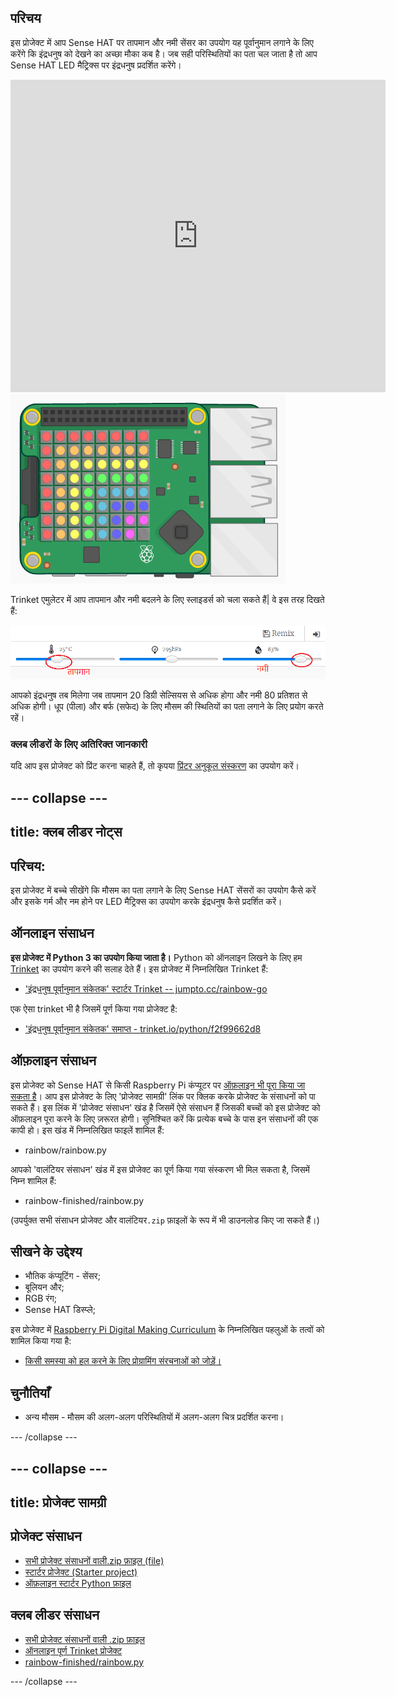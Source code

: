 ## परिचय

इस प्रोजेक्ट में आप Sense HAT पर तापमान और नमी सेंसर का उपयोग यह पूर्वानुमान लगाने के लिए करेंगे कि इंद्रधनुष को देखने का अच्छा मौका कब है। जब सही परिस्थितियों का पता चल जाता है तो आप Sense HAT LED मैट्रिक्स पर इंद्रधनुष प्रदर्शित करेंगे।

<div class="trinket">
  <iframe src="https://trinket.io/embed/python/eaea4cb76c?outputOnly=true&start=result" width="600" height="500" frameborder="0" marginwidth="0" marginheight="0" allowfullscreen mark="crwd-mark">
</iframe> <img src="images/rainbow-final.png" />
</div>

Trinket एमुलेटर में आप तापमान और नमी बदलने के लिए स्लाइडर्स को चला सकते हैं| वे इस तरह दिखते हैं:

![स्क्रीनशॉट](images/rainbow-sliders.png)

आपको इंद्रधनुष तब मिलेगा जब तापमान 20 डिग्री सेल्सियस से अधिक होगा और नमी 80 प्रतिशत से अधिक होगी। धूप (पीला) और बर्फ (सफेद) के लिए मौसम की स्थितियों का पता लगाने के लिए प्रयोग करते रहें।

### क्लब लीडरों के लिए अतिरिक्त जानकारी

यदि आप इस प्रोजेक्ट को प्रिंट करना चाहते हैं, तो कृपया [प्रिंटर अनुकूल संस्करण](https://projects.raspberrypi.org/hi-IN/projects/rainbow-predictor/print) का उपयोग करें।

--- collapse ---
---
title: क्लब लीडर नोट्स
---

## परिचय:

इस प्रोजेक्ट में बच्चे सीखेंगे कि मौसम का पता लगाने के लिए Sense HAT सेंसरों का उपयोग कैसे करें और इसके गर्म और नम होने पर LED मैट्रिक्स का उपयोग करके इंद्रधनुष कैसे प्रदर्शित करें।

## ऑनलाइन संसाधन

**इस प्रोजेक्ट में Python 3 का उपयोग किया जाता है।** Python को ऑनलाइन लिखने के लिए हम [Trinket](https://trinket.io/) का उपयोग करने की सलाह देते हैं। इस प्रोजेक्ट में निम्नलिखित Trinket हैं:

* ['इंद्रधनुष पूर्वानुमान संकेतक' स्टार्टर Trinket -- jumpto.cc/rainbow-go](http://jumpto.cc/rainbow-go)

एक ऐसा trinket भी है जिसमें पूर्ण किया गया प्रोजेक्ट है:

* ['इंद्रधनुष पूर्वानुमान संकेतक' समाप्त - trinket.io/python/f2f99662d8](https://trinket.io/python/f2f99662d8)

## ऑफ़लाइन संसाधन

इस प्रोजेक्ट को Sense HAT से किसी Raspberry Pi कंप्यूटर पर [ऑफ़लाइन भी पूरा किया जा सकता है](https://www.codeclubprojects.org/en-GB/resources/physical-sense-hat/)। आप इस प्रोजेक्ट के लिए 'प्रोजेक्ट सामग्री' लिंक पर क्लिक करके प्रोजेक्ट के संसाधनों को पा सकते हैं। इस लिंक में 'प्रोजेक्ट संसाधन' खंड है जिसमें ऐसे संसाधन हैं जिसकी बच्चों को इस प्रोजेक्ट को ऑफ़लाइन पूरा करने के लिए ज़रूरत होगी। सुनिश्चित करें कि प्रत्येक बच्चे के पास इन संसाधनों की एक कापी हो। इस खंड में निम्नलिखित फाइलें शामिल हैं:

* rainbow/rainbow.py

आपको 'वालंटियर संसाधन' खंड में इस प्रोजेक्ट का पूर्ण किया गया संस्करण भी मिल सकता है, जिसमें निम्न शामिल हैं:

* rainbow-finished/rainbow.py

(उपर्युक्त सभी संसाधन प्रोजेक्ट और वालंटियर`.zip` फ़ाइलों के रूप में भी डाउनलोड किए जा सकते हैं।)

## सीखने के उद्देश्य

* भौतिक कंप्यूटिंग - सेंसर;
* बूलियन और; 
* RGB रंग;
* Sense HAT डिस्प्ले;

इस प्रोजेक्ट में [Raspberry Pi Digital Making Curriculum](http://rpf.io/curriculum) के निम्नलिखित पहलुओं के तत्वों को शामिल किया गया है:

* [किसी समस्या को हल करने के लिए प्रोग्रामिंग संरचनाओं को जोड़ें।](https://www.raspberrypi.org/curriculum/programming/builder)

## चुनौतियाँ

* अन्य मौसम - मौसम की अलग-अलग परिस्थितियों में अलग-अलग चित्र प्रदर्शित करना। 

--- /collapse ---

--- collapse ---
---
title: प्रोजेक्ट सामग्री
---

## प्रोजेक्ट संसाधन

* [सभी प्रोजेक्ट संसाधनों वाली.zip फ़ाइल (file)](resources/rainbow-project-resources.zip)
* [स्टार्टर प्रोजेक्ट (Starter project)](http://jumpto.cc/rainbow-go)
* [ऑफ़लाइन स्टार्टर Python फ़ाइल](resources/rainbow-rainbow.py)

## क्लब लीडर संसाधन

* [सभी प्रोजेक्ट संसाधनों वाली .zip फ़ाइल](resources/rainbow-volunteer-resources.zip)
* [ऑनलाइन पूर्ण Trinket प्रोजेक्ट](https://trinket.io/python/f2f99662d8)
* [rainbow-finished/rainbow.py](resources/rainbow-final-rainbow.py)

--- /collapse ---